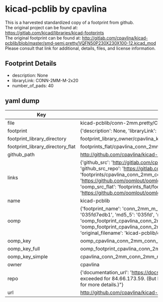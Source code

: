 # kicad-pcblib by cpavlina  
This is a harvested standardized copy of a footprint from github.  
The original project can be found at:  
https://gitlab.com/kicad/libraries/kicad-footprints  
The original footprint can be found at:
http://gitlab.com/cpavlina/kicad-pcblib/blob/master/smd-semi.pretty/VQFN50P230X230X100-12.kicad_mod
Please consult that link for additional, details, files, and license information.  
## Footprint Details
* description: None  
* libraryLink: CONN-2MM-M-2x20  
* number_of_pads: 40  
## yaml dump  
| Key | Value |  
| --- | --- |  
| file | kicad-pcblib/conn-2mm.pretty/CONN-2MM-M-2x20.kicad_mod |  
| footprint | {'description': None, 'libraryLink': 'CONN-2MM-M-2x20', 'number_of_pads': 40} |  
| footprint_library_directory | footprint_library_owner/cpavlina_kicad-pcblib |  
| footprint_library_directory_flat | footprints_flat/cpavlina_conn_2mm_conn_2mm_m_2x20/working |  
| github_path | http://github.com/cpavlina/kicad-pcblib/blob/master/conn-2mm.pretty/CONN-2MM-M-2x20.kicad_mod |  
| links | {'github_src': 'http://gitlab.com/cpavlina/kicad-pcblib/blob/master/smd-semi.pretty/VQFN50P230X230X100-12.kicad_mod', 'github_src_repo': 'https://gitlab.com/kicad/libraries/kicad-footprints', 'oomp_bot': 'footprints/cpavlina_conn_2mm_conn_2mm_m_2x20/working', 'oomp_bot_github': 'https://github.com/oomlout/oomlout_oomp_footprint_bot/tree/main/footprints/cpavlina_conn_2mm_conn_2mm_m_2x20/working', 'oomp_src_flat': 'footprints_flat/footprints_flat/cpavlina_conn_2mm_conn_2mm_m_2x20/working', 'oomp_src_flat_github': 'https://github.com/oomlout/oomlout_oomp_footprint_src/tree/main/footprints_flat/cpavlina_conn_2mm_conn_2mm_m_2x20/working'} |  
| name | kicad-pcblib |  
| oomp | {'footprint_name': 'conn_2mm_m_2x20', 'library_name': 'conn_2mm', 'md5': '035fd7edb1b2f3aaa10b5ba8d41d7190', 'md5_10': '035fd7edb1', 'md5_5': '035fd', 'md5_6': '035fd7', 'oomp_key': 'oomp_cpavlina_conn_2mm_conn_2mm_m_2x20', 'oomp_key_extra': 'oomp_footprint_cpavlina_conn_2mm_conn_2mm_m_2x20', 'oomp_key_full': 'oomp_footprint_cpavlina_conn_2mm_conn_2mm_m_2x20_035fd7', 'oomp_key_simple': 'cpavlina_conn_2mm_conn_2mm_m_2x20', 'original_filename': 'kicad-pcblib/conn-2mm.pretty/CONN-2MM-M-2x20.kicad_mod', 'owner_name': 'cpavlina'} |  
| oomp_key | oomp_cpavlina_conn_2mm_conn_2mm_m_2x20 |  
| oomp_key_full | oomp_footprint_cpavlina_conn_2mm_conn_2mm_m_2x20 |  
| oomp_key_simple | cpavlina_conn_2mm_conn_2mm_m_2x20 |  
| owner | cpavlina |  
| repo | {'documentation_url': 'https://docs.github.com/rest/overview/resources-in-the-rest-api#rate-limiting', 'message': "API rate limit exceeded for 84.66.173.59. (But here's the good news: Authenticated requests get a higher rate limit. Check out the documentation for more details.)"} |  
| url | http://github.com/cpavlina/kicad-pcblib |  

